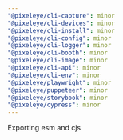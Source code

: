 ```yaml
---
"@pixeleye/cli-capture": minor
"@pixeleye/cli-devices": minor
"@pixeleye/cli-install": minor
"@pixeleye/cli-config": minor
"@pixeleye/cli-logger": minor
"@pixeleye/cli-booth": minor
"@pixeleye/cli-image": minor
"@pixeleye/cli-api": minor
"@pixeleye/cli-env": minor
"@pixeleye/playwright": minor
"@pixeleye/puppeteer": minor
"@pixeleye/storybook": minor
"@pixeleye/cypress": minor
---
```


Exporting esm and cjs
